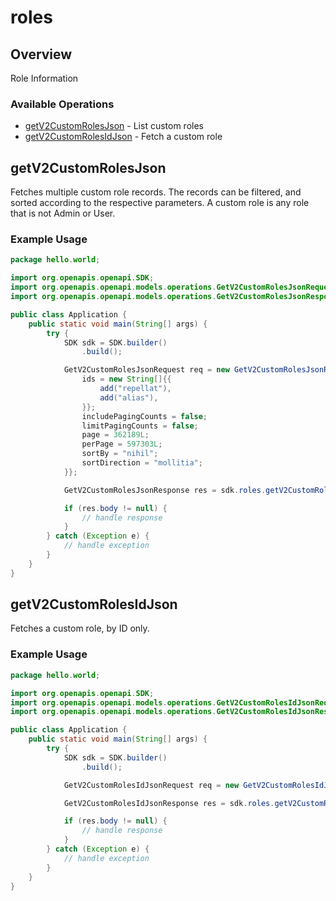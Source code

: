 # roles

## Overview

Role Information

### Available Operations

* [getV2CustomRolesJson](#getv2customrolesjson) - List custom roles
* [getV2CustomRolesIdJson](#getv2customrolesidjson) - Fetch a custom role

## getV2CustomRolesJson

Fetches multiple custom role records. The records can be filtered, and sorted according to
the respective parameters. A custom role is any role that is not Admin or User.


### Example Usage

```java
package hello.world;

import org.openapis.openapi.SDK;
import org.openapis.openapi.models.operations.GetV2CustomRolesJsonRequest;
import org.openapis.openapi.models.operations.GetV2CustomRolesJsonResponse;

public class Application {
    public static void main(String[] args) {
        try {
            SDK sdk = SDK.builder()
                .build();

            GetV2CustomRolesJsonRequest req = new GetV2CustomRolesJsonRequest() {{
                ids = new String[]{{
                    add("repellat"),
                    add("alias"),
                }};
                includePagingCounts = false;
                limitPagingCounts = false;
                page = 362189L;
                perPage = 597303L;
                sortBy = "nihil";
                sortDirection = "mollitia";
            }};            

            GetV2CustomRolesJsonResponse res = sdk.roles.getV2CustomRolesJson(req);

            if (res.body != null) {
                // handle response
            }
        } catch (Exception e) {
            // handle exception
        }
    }
}
```

## getV2CustomRolesIdJson

Fetches a custom role, by ID only.


### Example Usage

```java
package hello.world;

import org.openapis.openapi.SDK;
import org.openapis.openapi.models.operations.GetV2CustomRolesIdJsonRequest;
import org.openapis.openapi.models.operations.GetV2CustomRolesIdJsonResponse;

public class Application {
    public static void main(String[] args) {
        try {
            SDK sdk = SDK.builder()
                .build();

            GetV2CustomRolesIdJsonRequest req = new GetV2CustomRolesIdJsonRequest("voluptas");            

            GetV2CustomRolesIdJsonResponse res = sdk.roles.getV2CustomRolesIdJson(req);

            if (res.body != null) {
                // handle response
            }
        } catch (Exception e) {
            // handle exception
        }
    }
}
```
